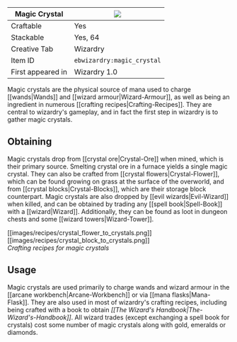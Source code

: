 | Magic Crystal |![](https://github.com/Electroblob77/Wizardry/blob/1.12.2/src/main/resources/assets/ebwizardry/textures/items/magic_crystal.png)|
|---|---|
| Craftable | Yes |
| Stackable | Yes, 64 |
| Creative Tab | Wizardry |
| Item ID | `ebwizardry:magic_crystal` |
| First appeared in | Wizardry 1.0 |

Magic crystals are the physical source of mana used to charge [[wands|Wands]] and [[wizard armour|Wizard-Armour]],  as well as being an ingredient in numerous [[crafting recipes|Crafting-Recipes]]. They are central to wizardry's gameplay, and in fact the first step in wizardry is to gather magic crystals.

## Obtaining
Magic crystals drop from [[crystal ore|Crystal-Ore]] when mined, which is their primary source. Smelting crystal ore in a furnace yields a single magic crystal. They can also be crafted from [[crystal flowers|Crystal-Flower]], which can be found growing on grass at the surface of the overworld, and from [[crystal blocks|Crystal-Blocks]], which are their storage block counterpart. Magic crystals are also dropped by [[evil wizards|Evil-Wizard]] when killed, and can be obtained by trading any [[spell book|Spell-Book]] with a [[wizard|Wizard]]. Additionally, they can be found as loot in dungeon chests and some [[wizard towers|Wizard-Tower]].

[[images/recipes/crystal_flower_to_crystals.png]] [[images/recipes/crystal_block_to_crystals.png]]  
_Crafting recipes for magic crystals_

## Usage
Magic crystals are used primarily to charge wands and wizard armour in the [[arcane workbench|Arcane-Workbench]] or via [[mana flasks|Mana-Flask]]. They are also used in most of wizardry's crafting recipes, including being crafted with a book to obtain _[[The Wizard's Handbook|The-Wizard's-Handbook]]_. All wizard trades (except exchanging a spell book for crystals) cost some number of magic crystals along with gold, emeralds or diamonds.